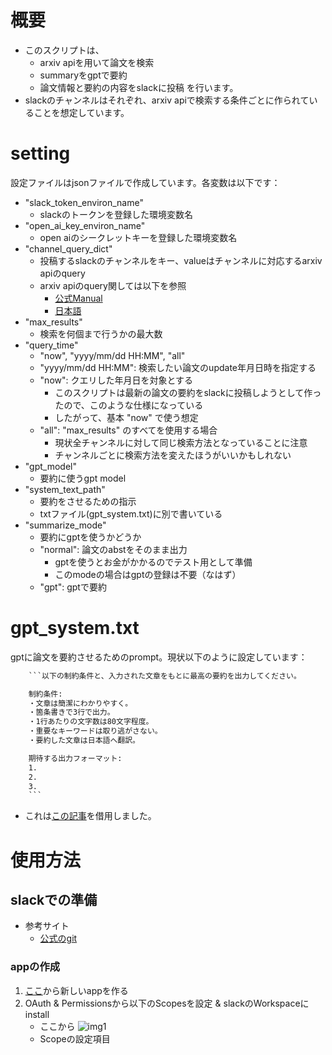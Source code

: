 # 概要
- このスクリプトは、
    - arxiv apiを用いて論文を検索
    - summaryをgptで要約
    - 論文情報と要約の内容をslackに投稿
を行います。
- slackのチャンネルはそれぞれ、arxiv apiで検索する条件ごとに作られていることを想定しています。

# setting
設定ファイルはjsonファイルで作成しています。各変数は以下です：
- "slack_token_environ_name"
    - slackのトークンを登録した環境変数名
- "open_ai_key_environ_name"
    - open aiのシークレットキーを登録した環境変数名
- "channel_query_dict"
    - 投稿するslackのチャンネルをキー、valueはチャンネルに対応するarxiv apiのquery
    - arxiv apiのquery関しては以下を参照
        - [公式Manual](https://qiita.com/KMD/items/bd59f2db778dd4bf6ed2)
        - [日本語](https://qiita.com/KMD/items/bd59f2db778dd4bf6ed2)
- "max_results"
    - 検索を何個まで行うかの最大数
- "query_time"
    - "now", "yyyy/mm/dd HH:MM", "all"
    - "yyyy/mm/dd HH:MM": 検索したい論文のupdate年月日時を指定する
    - "now": クエリした年月日を対象とする 
        - このスクリプトは最新の論文の要約をslackに投稿しようとして作ったので、このような仕様になっている
        - したがって、基本 "now" で使う想定
    - "all": "max_results" のすべてを使用する場合
        - 現状全チャンネルに対して同じ検索方法となっていることに注意
        - チャンネルごとに検索方法を変えたほうがいいかもしれない
- "gpt_model"
    - 要約に使うgpt model
- "system_text_path"
    - 要約をさせるための指示
    - txtファイル(gpt_system.txt)に別で書いている
- "summarize_mode"
    - 要約にgptを使うかどうか
    - "normal": 論文のabstをそのまま出力
        - gptを使うとお金がかかるのでテスト用として準備
        - このmodeの場合はgptの登録は不要（なはず）
    - "gpt": gptで要約

# gpt_system.txt
gptに論文を要約させるためのprompt。現状以下のように設定しています：
```.txt
    ```以下の制約条件と、入力された文章をもとに最高の要約を出力してください。

    制約条件:
    ・文章は簡潔にわかりやすく。
    ・箇条書きで3行で出力。
    ・1行あたりの文字数は80文字程度。
    ・重要なキーワードは取り逃がさない。
    ・要約した文章は日本語へ翻訳。

    期待する出力フォーマット:
    1.
    2.
    3.
    ```
```
- これは[この記事](https://dev.classmethod.jp/articles/summarize-the-paper-using-chatgpt/)を借用しました。
# 使用方法
## slackでの準備
- 参考サイト
    - [公式のgit](https://github.com/slackapi/python-slack-sdk)

### appの作成
1. [ここ](https://api.slack.com/apps?new_app=1)から新しいappを作る
2. OAuth & Permissionsから以下のScopesを設定 & slackのWorkspaceにinstall
    - ここから
    ![img1](./docs/imgs/img1.png)
    - Scopeの設定項目
